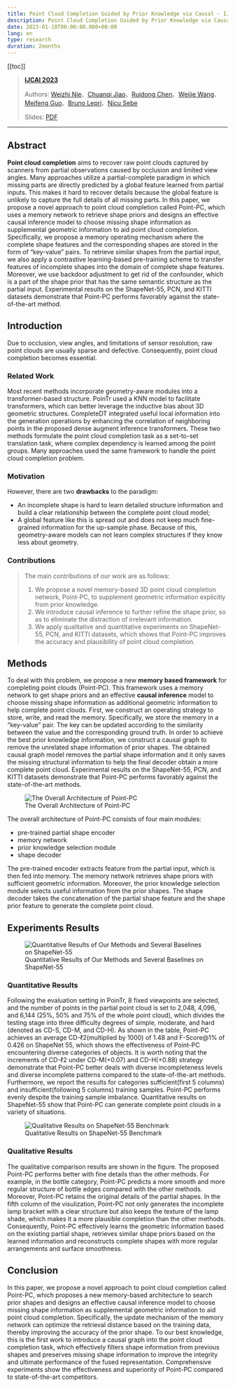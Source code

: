 ```yaml
---
title: Point Cloud Completion Guided by Prior Knowledge via Causal - IJCAI 2023
description: Point Cloud Completion Guided by Prior Knowledge via Causal - IJCAI 2023
date: 2023-01-18T00:00:00.000+00:00
lang: en
type: research
duration: 2months
---
```


[[toc]]

> [**IJCAI 2023**](https://www.ijcai.org/)
> 
> Authors: [Weizhi Nie](WeizhiNie@tju.edu.cn)、[Chuanqi Jiao](chuanqi_097@tju.edu.cn)、[Ruidong Chen](RuidongChen@tju.edu.cn)、[Weijie Wang](weijie.wang@unitn.it)、[Meifeng Guo](guofeng.mei@student.uts.edu.au)、[Bruno Lepri](lepri@fbk.eu)、[Nicu Sebe](niculae.sebe@unitn.it)
>
> Slides: [PDF](/images/ijcai2023.pdf)
>

---

## Abstract

**Point cloud completion** aims to recover raw point clouds captured by scanners from partial observations caused by occlusion and limited view angles. Many approaches utilize a partial-complete paradigm in which missing parts are directly predicted by a global feature learned from partial inputs. This makes it hard to recover details because the global feature is unlikely to capture the full details of all missing parts. In this paper, we propose a novel approach to point cloud completion called Point-PC, which uses a memory network to retrieve shape priors and designs an effective causal inference model to choose missing shape information as supplemental geometric information to aid point cloud completion. Specifically, we propose a memory operating mechanism where the complete shape features and the corresponding shapes are stored in the form of “key-value” pairs. To retrieve similar shapes from the partial input, we also apply a contrastive learning-based pre-training scheme to transfer features of incomplete shapes into the domain of complete shape features. Moreover, we use backdoor adjustment to get rid of the confounder, which is a part of the shape prior that has the same semantic structure as the partial input. Experimental results on the ShapeNet-55, PCN, and KITTI datasets demonstrate that Point-PC performs favorably against the state-of-the-art method.

##  Introduction

Due to occlusion, view angles, and limitations of sensor resolution, raw point clouds are usually sparse and defective. Consequently, point cloud completion becomes essential.

### Related Work

Most recent methods incorporate geometry-aware modules into a transformer-based structure. PoinTr used a KNN model to facilitate transformers, which can better leverage the inductive bias about 3D geometric structures. CompleteDT integrated useful local information into the generation operations by enhancing the correlation of neighboring points in the proposed dense augment inference transformers. These two methods formulate the point cloud completion task as a set-to-set translation task, where complex dependency is learned among the point groups. Many approaches used the same framework to handle the point cloud completion problem.

### Motivation

However, there are two **drawbacks** to the paradigm:
- An incomplete shape is hard to learn detailed structure information and build a clear relationship between the complete point cloud model;
- A global feature like this is spread out and does not keep much fine-grained information for the up-sample phase. Because of this, geometry-aware models can not learn complex structures if they know less about geometry.

### Contributions

> The main contributions of our work are as follows:
> 1. We propose a novel memory-based 3D point cloud completion network, Point-PC, to supplement geometric information explicitly from prior knowledge.
> 2. We introduce causal inference to further refine the shape prior, so as to eliminate the distraction of irrelevant information.
> 3. We apply qualitative and quantitative experiments on ShapeNet-55, PCN, and KITTI datasets, which shows that Point-PC improves the accuracy and plausibility of point cloud completion.

## Methods

To deal with this problem, we propose a new **memory based framework** for completing point clouds (Point-PC). This framework uses a memory network to get shape priors and an effective **causal inference** model to choose missing shape information as additional geometric information to help complete point clouds. First, we construct an operating strategy to store, write, and read the memory. Specifically, we store the memory in a “key-value” pair. The key can be updated according to the similarity between the value and the corresponding ground truth. In order to achieve the best prior knowledge information, we construct a causal graph to remove the unrelated shape information of prior shapes. The obtained causal graph model removes the partial shape information and it only saves the missing structural information to help the final decoder obtain a more complete point cloud. Experimental results on the ShapeNet-55, PCN, and KITTI datasets demonstrate that Point-PC performs favorably against the state-of-the-art methods.

<figure>
  <img src="/images/ijcai-architecture.png" alt="The Overall Architecture of Point-PC" />
  <figcaption>The Overall Architecture of Point-PC</figcaption>
</figure>

The overall architecture of Point-PC consists of four main modules:
- pre-trained partial shape encoder
- memory network
- prior knowledge selection module
- shape decoder

The pre-trained encoder extracts feature from the partial input, which is then fed into memory. The memory network retrieves shape priors with sufficient geometric information. Moreover, the prior knowledge selection module selects useful information from the prior shapes. The shape decoder takes the concatenation of the partial shape feature and the shape prior feature to generate the complete point cloud.

## Experiments Results

<!-- | Methods | Table | Chair | Airplane | Car | Sofa | CD-S | CD-M | CD-H | AVG-CD | F1 |
| ------ | ------ | ------ | ------ | ------ | ------ | ------ | ------ | ------ | ------ | ------ |
| FoldingNet | 2.53 | 2.81 | 1.43 | 1.98 | 2.48 | 2.67 | 2.66(-0.01) | 4.05(+1.38) | 3.12 | 0.082 |
| PCN | 2.13 | 2.29 | 1.02 | 1.85 | 2.06 | 1.94 | 1.96(+0.02) | 4.08(+2.14) | 2.66 | 0.133 |
| TopNet | 2.21 | 2.53 | 1.14 | 2.18 | 2.36 | 2.26 | 2.16(-0.10) | 4.30(+2.26) | 2.91 | 0.126 |
| PFNet | 3.95 | 4.24 | 1.81 | 2.53 | 3.34 | 3.83 | 3.87(+0.04) | 7.97(+4.10) | 5.22 | 0.339 |
| GRNet | 1.63 | 1.88 | 1.02 | 1.64 | 1.72 | 1.35 | 1.71(+0.36) | 2.85(+1.50) | 1.97 | 0.238 |
| PoinTr | 0.81 | 0.95 | 0.44 | 0.91 | 0.79 | 0.58 | 0.88(+0.30) | 1.79(+1.21) | 1.09 | 0.464 |
| Point-PC | 1.16 | 1.26 | 0.58 | 1.05 | 1.19 | 1.16 | 1.23(+0.07) | 2.04(+0.88) | 1.48 | 0.426 | -->

<figure>
  <img src="/images/ijcai-shapenet55-table.png" alt="Quantitative Results of Our Methods and Several Baselines on ShapeNet-55" />
  <figcaption>Quantitative Results of Our Methods and Several Baselines on ShapeNet-55</figcaption>
</figure>

###  Quantitative Results

Following the evaluation setting in PoinTr, 8 fixed viewpoints are selected, and the number of points in the partial point cloud is set to 2,048, 4,096, and 6,144 (25%, 50% and 75% of the whole point cloud), which divides the testing stage into three difficulty degrees of simple, moderate, and hard (denoted as CD-S, CD-M, and CD-H). As shown in the table, Point-PC achieves an average CD-ℓ2(multiplied by 1000) of 1.48 and F-Score@1% of 0.426 on ShapeNet 55, which shows the effectiveness of Point-PC encountering diverse categories of objects. It is worth noting that the increments of CD-ℓ2 under CD-M(+0.07) and CD-H(+0.88) strategy demonstrate that Point-PC better deals with diverse incompleteness levels and diverse incomplete patterns compared to the state-of-the-art methods. Furthermore, we report the results for categories sufficient(first 5 columns) and insufficient(following 5 columns) training samples. Point-PC performs evenly despite the training sample imbalance. Quantitative results on ShapeNet-55 show that Point-PC can generate complete point clouds in a variety of situations.

<figure>
  <img src="/images/ijcai-shapenet55-figure.png" alt="Qualitative Results on ShapeNet-55 Benchmark" />
  <figcaption>Qualitative Results on ShapeNet-55 Benchmark</figcaption>
</figure>

###  Qualitative Results

The qualitative comparison results are shown in the figure. The proposed Point-PC performs better with fine details than the other methods. For example, in the bottle category, Point-PC predicts a more smooth and more regular structure of bottle edges compared with the other methods. Moreover, Point-PC retains the original details of the partial shapes. In the fifth column of the visulization, Point-PC not only generates the incomplete lamp bracket with a clear structure but also keeps the texture of the lamp shade, which makes it a more plausible completion than the other methods. Consequently, Point-PC effectively learns the geometric information based on the existing partial shape, retrieves similar shape priors based on the learned information and reconstructs complete shapes with more regular arrangements and surface smoothness.

##  Conclusion

In this paper, we propose a novel approach to point cloud completion called Point-PC, which proposes a new memory-based architecture to search prior shapes and designs an effective causal inference model to choose missing shape information as supplemental geometric information to aid point cloud completion. Specifically, the update mechanism of the memory network can optimize the retrieval distance based on the training data, thereby improving the accuracy of the prior shape. To our best knowledge, this is the first work to introduce a causal graph into the point cloud completion task, which effectively filters shape information from previous shapes and preserves missing shape information to improve the integrity and ultimate performance of the fused representation. Comprehensive experiments show the effectiveness and superiority of Point-PC compared to state-of-the-art competitors.